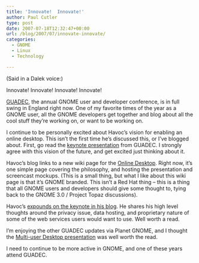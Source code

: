 ```yaml
---
title: 'Innovate!  Innovate!'
author: Paul Cutler
type: post
date: 2007-07-18T12:32:47+00:00
url: /blog/2007/07/innovate-innovate/
categories:
  - GNOME
  - Linux
  - Technology

---
```

(Said in a Dalek voice:)
  
Innovate! Innovate! Innovate! Innovate!

[GUADEC][1], the annual GNOME user and developer conference, is in full swing in England right now. One of my favorite times of the year as a GNOME user, all the GNOME developers get together and blog about all the cool stuff they&#8217;re working on, or want to be working on.

I continue to be personally excited about Havoc&#8217;s vision for enabling an online desktop. This isn&#8217;t the first time he&#8217;s discussed this, or I&#8217;ve blogged about. First, go read the [keynote presentation][2] from GUADEC. I strongly agree with this vision of the future, and get excited just thinking about it.

Havoc&#8217;s blog links to a new wiki page for the [Online Desktop][3]. Right now, it&#8217;s one simple page covering the philosophy, and hosting the presentation and screencast mockups. (This is a small thing, but what I like about this wiki page is that it&#8217;s GNOME branded. This isn&#8217;t a Red Hat thing &#8211; this is a thing that all GNOME users and developers should give some thought to, tying back to the GNOME 3.0 / Project Topaz discussions).

Havoc&#8217;s [expounds on the keynote in his blog][4]. He shares his high level thoughts around the privacy issue, data hosting, and proprietary nature of some of the web services users would want to use. Well worth a read.

I&#8217;m enjoying the other GUADEC updates via Planet GNOME, and I thought the [Multi-user Desktop presentation][5] was well worth the read.

I need to continue to be more active in GNOME, and one of these years attend GUADEC.

 [1]: http://www.guadec.org/
 [2]: http://ometer.com/presentations/OnlineDesktop072007v6.pdf
 [3]: http://online-desktop.org/wiki/Online_Desktop
 [4]: http://log.ometer.com/2007-07.html#18
 [5]: http://people.freedesktop.org/~hughsient/temp/guadec-multiuser.pdf